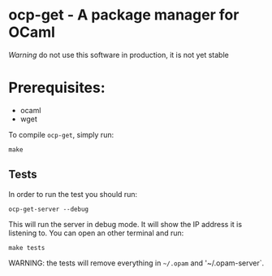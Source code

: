 # ocp-get - A package manager for OCaml

*Warning* do not use this software in production, it is not yet stable

# Prerequisites:

* ocaml
* wget

To compile `ocp-get`, simply run:

```
make
```

## Tests

In order to run the test you should run:

```
ocp-get-server --debug
```

This will run the server in debug mode. It will show the IP address it
is listening to. You can open an other terminal and run:

```
make tests
```

WARNING: the tests will remove everything in `~/.opam` and
'~/.opam-server`.

